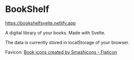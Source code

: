# BookShelf

https://bookshelfsvelte.netlify.app

A digital library of your books. Made with Svelte.

The data is currently stored in localStorage of your browser.

Favicon: <a href="https://www.flaticon.com/free-icons/book" title="book icons">Book icons created by Smashicons - Flaticon</a>
